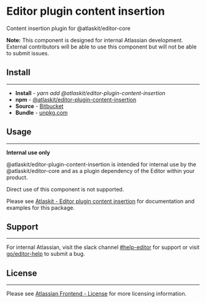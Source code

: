 # Editor plugin content insertion

Content insertion plugin for @atlaskit/editor-core

**Note:** This component is designed for internal Atlassian development.
External contributors will be able to use this component but will not be able to submit issues.

## Install
---
- **Install** - *yarn add @atlaskit/editor-plugin-content-insertion*
- **npm** - [@atlaskit/editor-plugin-content-insertion](https://www.npmjs.com/package/@atlaskit/editor-plugin-content-insertion)
- **Source** - [Bitbucket](https://bitbucket.org/atlassian/atlassian-frontend/src/master/packages/editor/editor-plugin-content-insertion)
- **Bundle** - [unpkg.com](https://unpkg.com/@atlaskit/editor-plugin-content-insertion/dist/)

## Usage
---
**Internal use only**

@atlaskit/editor-plugin-content-insertion is intended for internal use by the @atlaskit/editor-core and as a plugin dependency of the Editor within your product.

Direct use of this component is not supported.

Please see [Atlaskit - Editor plugin content insertion](https://atlaskit.atlassian.com/packages/editor/editor-plugin-content-insertion) for documentation and examples for this package.

## Support
---
For internal Atlassian, visit the slack channel [#help-editor](https://atlassian.slack.com/archives/CFG3PSQ9E) for support or visit [go/editor-help](https://go/editor-help) to submit a bug.
## License
---
 Please see [Atlassian Frontend - License](https://developer.atlassian.com/cloud/framework/atlassian-frontend/#license) for more licensing information.